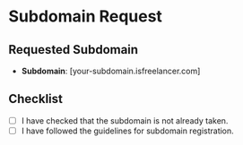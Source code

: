# Subdomain Request

## Requested Subdomain
- **Subdomain**: [your-subdomain.isfreelancer.com]

## Checklist
- [ ] I have checked that the subdomain is not already taken.
- [ ] I have followed the guidelines for subdomain registration.

